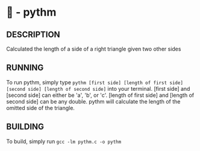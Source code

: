 # :triangular_ruler: - pythm

## DESCRIPTION

Calculated the length of a side of a right triangle given two other sides

## RUNNING

To run pythm, simply type ````pythm [first side] [length of first side] [second side] [length of second side]```` into your terminal.  [first side] and [second side] can either be 'a', 'b', or 'c'.  [length of first side] and [length of second side] can be any double.  pythm will calculate the length of the omitted side of the triangle.

## BUILDING

To build, simply run ````gcc -lm pythm.c -o pythm````
